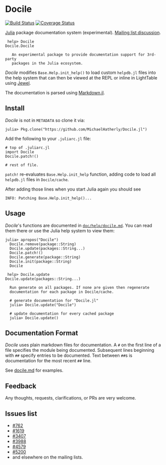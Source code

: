 # Docile

[![Build Status](https://travis-ci.org/MichaelHatherly/Docile.jl.svg?branch=master)](https://travis-ci.org/MichaelHatherly/Docile.jl)
[![Coverage Status](https://coveralls.io/repos/MichaelHatherly/Docile.jl/badge.png)](https://coveralls.io/r/MichaelHatherly/Docile.jl)

[Julia](www.julialang.org) package documentation system (experimental). [Mailing list discussion](https://groups.google.com/forum/#!topic/julia-users/k_SzJxcAoqA).

     help> Docile
    Docile.Docile

       An experimental package to provide documentation support for 3rd-party
       packages in the Julia ecosystem.

*Docile* modifies `Base.Help.init_help()` to load custom `helpdb.jl`
files into the help system that can then be viewed at the REPL or inline
in LightTable using [Jewel](https://github.com/one-more-minute/Jewel).

The documentation is parsed using [Markdown.jl](https://github.com/one-more-minute/Markdown.jl).

## Install

*Docile* is not in `METADATA` so clone it via:

    julia> Pkg.clone("https://github.com/MichaelHatherly/Docile.jl")

Add the following to your `.juliarc.jl` file:

    # top of .juliarc.jl
    import Docile
    Docile.patch!()

    # rest of file.

`patch!` re-evaluates `Base.Help.init_help` function, adding code to
load all `helpdb.jl` files in `Docile/cache`.

After adding those lines when you start Julia again you should see

    INFO: Patching Base.Help.init_help()...

## Usage

*Docile*'s functions are documented in [`doc/help/docile.md`](https://github.com/MichaelHatherly/Docile.jl/blob/master/doc/help/docile.md). You can read them there
or use the Julia help system to view them:

    julia> apropos("Docile")
      Docile.remove(package::String)
      Docile.update(packages::String...)
      Docile.patch!()
      Docile.generate(package::String)
      Docile.init(package::String)
      Docile

     help> Docile.update
    Docile.update(packages::String...)

      Run generate on all packages. If none are given then regenerate
      documentation for each package in Docile/cache.

      # generate documentation for "Docile.jl"
      julia> Docile.update("Docile")

      # update documentation for every cached package
      julia> Docile.update()

## Documentation Format

*Docile* uses plain markdown files for documentation. A `#` on the first
line of a file specifies the module being documented. Subsequent lines
beginning with `##` specify entries to be documented. Text between `##`s
is documentation for the most recent `##` line.

See [docile.md](https://github.com/MichaelHatherly/Docile.jl/blob/master/doc/help/docile.md) for examples.

## Feedback

Any thoughts, requests, clarifications, or PRs are very welcome.

## Issues list

* [#762](https://github.com/JuliaLang/julia/issues/762)
* [#1619](https://github.com/JuliaLang/julia/pull/1619)
* [#3407](https://github.com/JuliaLang/julia/issues/3407)
* [#3988](https://github.com/JuliaLang/julia/issues/3988)
* [#4579](https://github.com/JuliaLang/julia/issues/4579)
* [#5200](https://github.com/JuliaLang/julia/issues/5200)
* and elsewhere on the mailing lists.

